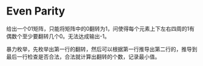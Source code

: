 # Even Parity

给出一个01矩阵，只能将矩阵中的0翻转为1，问使得每个元素上下左右四周的1有偶数个至少要翻转几个0。无法达成输出-1。

暴力枚举，先枚举出第一行的翻转，然后可以根据第一行推导出第二行的，推导到最后一行检查是否合法，合法就计算出翻转的个数，记录最小值。
